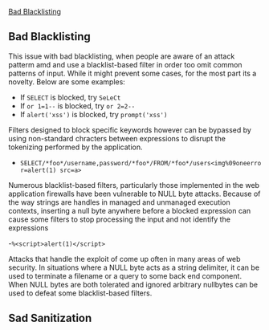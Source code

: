 
[Bad Blacklisting](#Bad_Blacklisting)

## Bad Blacklisting <a name="Bad_Blacklisting"></a>

This issue with bad blacklisting, when people are aware of an attack patterm amd and use a blacklist-based filter in order too omit common patterns of input. While it might prevent some cases, for the most part its a novelty. Below are some examples:

- If `SELECT` is blocked, try `SeLeCt`
- If `or 1=1--` is blocked, try `or 2=2--`
- If `alert('xss')` is blocked, try `prompt('xss')`

Filters designed to block specific keywords however can be bypassed by using non-standard chracters between expressions to disrupt the tokenizing performed by the application.
- `SELECT/*foo*/username,password/*foo*/FROM/*foo*/users<img%09oneerror=alert(1) src=a>`

Numerous blacklist-based  filters, particularly those implemented in the web application firewalls have been vulnerable to NULL byte attacks. Because of the way strings are handles in managed and unmanaged execution contexts, inserting a null byte anywhere before a blocked expression can cause some filters to stop processing the input and not identify the expressions

-`%<script>alert(1)</script>`

Attacks that handle the exploit of come up often in many areas of web security. In situations where a NULL byte acts as a string delimiter, it can be used to terminate a filename or a query to some back end component. When NULL bytes are both tolerated and ignored arbitrary nullbytes can be used to defeat some blacklist-based filters.

## Sad Sanitization



